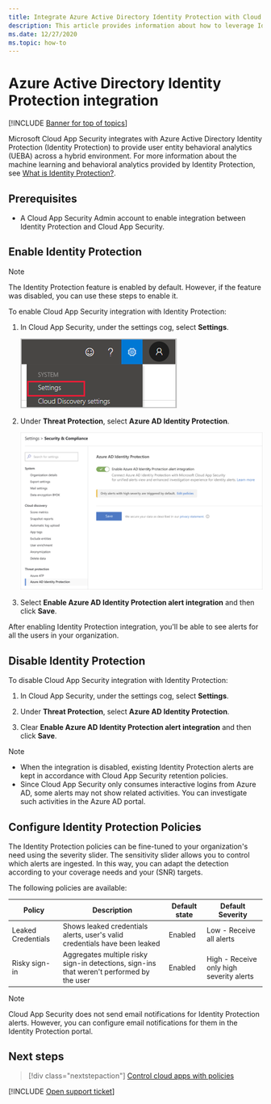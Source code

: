 ```yaml
---
title: Integrate Azure Active Directory Identity Protection with Cloud App Security
description: This article provides information about how to leverage Identity Protection alerts in Cloud App Security for hybrid risk detection.
ms.date: 12/27/2020
ms.topic: how-to
---
```

# Azure Active Directory Identity Protection integration

[!INCLUDE [Banner for top of topics](includes/banner.md)]

Microsoft Cloud App Security integrates with Azure Active Directory Identity Protection (Identity Protection) to provide user entity behavioral analytics (UEBA) across a hybrid environment. For more information about the machine learning and behavioral analytics provided by Identity Protection, see [What is Identity Protection?](/azure/active-directory/identity-protection/overview-identity-protection).

## Prerequisites

- A Cloud App Security Admin account to enable integration between Identity Protection and Cloud App Security.

## Enable Identity Protection

> [!NOTE]
> The Identity Protection feature is enabled by default. However, if the feature was disabled, you can use these steps to enable it.

To enable Cloud App Security integration with Identity Protection:

1. In Cloud App Security, under the settings cog, select **Settings**.

    ![Settings menu.](media/azip-system-settings.png)

1. Under **Threat Protection**, select **Azure AD Identity Protection**.

    ![enable azure advanced threat protection.](media/aadip-integration.png)

1. Select **Enable Azure AD Identity Protection alert integration** and then click **Save**.

After enabling Identity Protection integration, you'll be able to see alerts for all the users in your organization.

## Disable Identity Protection

To disable Cloud App Security integration with Identity Protection:

1. In Cloud App Security, under the settings cog, select **Settings**.

1. Under **Threat Protection**, select **Azure AD Identity Protection**.

1. Clear **Enable Azure AD Identity Protection alert integration** and then click **Save**.

> [!NOTE]
>
> - When the integration is disabled, existing Identity Protection alerts are kept in accordance with Cloud App Security retention policies.
> - Since Cloud App Security only consumes interactive logins from Azure AD, some alerts may not show related activities. You can investigate such activities in the Azure AD portal.

## Configure Identity Protection Policies

The Identity Protection policies can be fine-tuned to your organization's need using the severity slider. The sensitivity slider allows you to control which alerts are ingested. In this way, you can adapt the detection according to your coverage needs and your (SNR) targets.

The following policies are available:

|Policy|Description|Default state|Default Severity|
|---|---|---|---|
|Leaked Credentials|Shows leaked credentials alerts, user's valid credentials have been leaked|Enabled|Low - Receive all alerts|
|Risky sign-in|Aggregates multiple risky sign-in detections, sign-ins that weren't performed by the user|Enabled|High - Receive only high severity alerts|

> [!NOTE]
> Cloud App Security does not send email notifications for Identity Protection alerts. However, you can configure email notifications for them in the Identity Protection portal.

## Next steps

> [!div class="nextstepaction"]
> [Control cloud apps with policies](control-cloud-apps-with-policies.md)

[!INCLUDE [Open support ticket](includes/support.md)]

